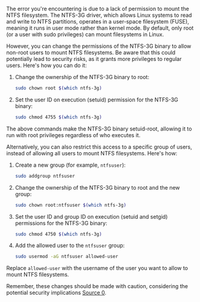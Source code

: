 The error you're encountering is due to a lack of permission to mount the NTFS filesystem. The NTFS-3G driver, which allows Linux systems to read and write to NTFS partitions, operates in a user-space filesystem (FUSE), meaning it runs in user mode rather than kernel mode. By default, only root (or a user with sudo privileges) can mount filesystems in Linux. 

However, you can change the permissions of the NTFS-3G binary to allow non-root users to mount NTFS filesystems. Be aware that this could potentially lead to security risks, as it grants more privileges to regular users. Here's how you can do it:

1. Change the ownership of the NTFS-3G binary to root:

    ```bash
    sudo chown root $(which ntfs-3g)
    ```

2. Set the user ID on execution (setuid) permission for the NTFS-3G binary:

    ```bash
    sudo chmod 4755 $(which ntfs-3g)
    ```

The above commands make the NTFS-3G binary setuid-root, allowing it to run with root privileges regardless of who executes it. 

Alternatively, you can also restrict this access to a specific group of users, instead of allowing all users to mount NTFS filesystems. Here's how:

1. Create a new group (for example, `ntfsuser`):

    ```bash
    sudo addgroup ntfsuser
    ```

2. Change the ownership of the NTFS-3G binary to root and the new group:

    ```bash
    sudo chown root:ntfsuser $(which ntfs-3g)
    ```

3. Set the user ID and group ID on execution (setuid and setgid) permissions for the NTFS-3G binary:

    ```bash
    sudo chmod 4750 $(which ntfs-3g)
    ```

4. Add the allowed user to the `ntfsuser` group:

    ```bash
    sudo usermod -aG ntfsuser allowed-user
    ```

Replace `allowed-user` with the username of the user you want to allow to mount NTFS filesystems.

Remember, these changes should be made with caution, considering the potential security implications [Source 0](https://github.com/tuxera/ntfs-3g/wiki/NTFS-3G-FAQ).
